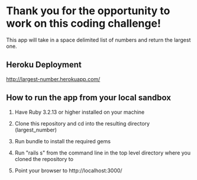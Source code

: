 Thank you for the opportunity to work on this coding challenge!
===============================================================

This app will take in a space delimited list of numbers and return the largest one.

Heroku Deployment
-----------------
http://largest-number.herokuapp.com/

How to run the app from your local sandbox
------------------------------------------
1) Have Ruby 3.2.13 or higher installed on your machine

2) Clone this repository and cd into the resulting directory (largest_number)

3) Run bundle to install the required gems

4) Run "rails s" from the command line in the top level directory where you cloned the repository to

5) Point your browser to http://localhost:3000/
